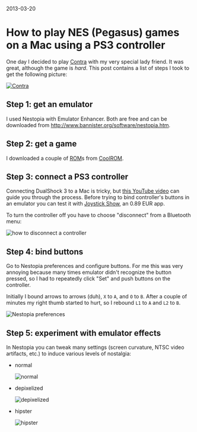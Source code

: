 2013-03-20

How to play NES (Pegasus) games on a Mac using a PS3 controller
===============================================================

One day I decided to play [Contra][] with my very special lady friend.
It was great, although the game is *hard*.  This post contains a list of
steps I took to get the following picture:

[![Contra](/thumbnails/pegasus/contra-instagram.jpg)](/assets/pegasus/contra-instagram.jpg)

  [Contra]: http://en.wikipedia.org/wiki/Contra_(video_game)


Step 1: get an emulator
-----------------------

I used Nestopia with Emulator Enhancer.  Both are free and can be downloaded
from <http://www.bannister.org/software/nestopia.htm>.


Step 2: get a game
------------------

I downloaded a couple of [ROM][]s from [CoolROM][].

  [ROM]: http://en.wikipedia.org/wiki/ROM_image
  [CoolROM]: http://coolrom.com/roms/nes/


Step 3: connect a PS3 controller
--------------------------------

Connecting DualShock 3 to a Mac is tricky, but [this YouTube video][yt] can
guide you through the process.  Before trying to bind controller's buttons
in an emulator you can test it with [Joystick Show][], an 0.89 EUR app.

To turn the controller off you have to choose "disconnect" from
a Bluetooth menu:

![how to disconnect a controller](/assets/pegasus/disconnect-controller.png)

  [yt]: http://www.youtube.com/watch?v=IlR_HxeOQpI
  [Joystick Show]: https://itunes.apple.com/pl/app/joystick-show/id515886877?mt=12


Step 4: bind buttons
--------------------

Go to Nestopia preferences and configure buttons.  For me this was very
annoying because many times emulator didn't recognize the button pressed,
so I had to repeatedly click "Set" and push buttons on the controller.

Initially I bound arrows to arrows (duh), `X` to `A`, and `O` to `B`.
After a couple of minutes my right thumb started to hurt, so I rebound
`L1` to `A` and `L2` to `B`.

![Nestopia preferences](/assets/pegasus/nestopia-preferences.png)


Step 5: experiment with emulator effects
----------------------------------------

In Nestopia you can tweak many settings (screen curvature, NTSC video
artifacts, etc.) to induce various levels of nostalgia:

- normal

  ![normal](/assets/pegasus/contra-normal.png)

- depixelized

  ![depixelized](/assets/pegasus/contra-depixelized.png)

- hipster

  ![hipster](/assets/pegasus/contra-hipster.png)
